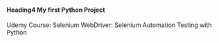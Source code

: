 #### Heading4 My first Python Project 

Udemy Course: Selenium WebDriver: Selenium Automation Testing with Python 
